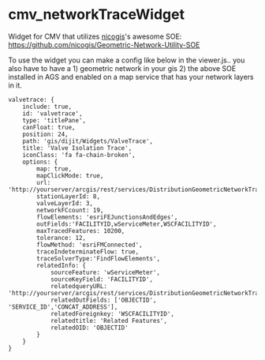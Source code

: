 # cmv_networkTraceWidget
Widget for CMV that utilizes [nicogis](https://github.com/nicogis)'s awesome SOE: https://github.com/nicogis/Geometric-Network-Utility-SOE 

To use the widget you can make a config like below in the viewer.js..  you also have to have a 1) geometric network in your gis 2) the above SOE installed in AGS and enabled on a map service that has your network layers in it.  
```
valvetrace: {
    include: true,
    id: 'valvetrace',
    type: 'titlePane',
    canFloat: true,
    position: 24,
    path: 'gis/dijit/Widgets/ValveTrace',
    title: 'Valve Isolation Trace',
    iconClass: 'fa fa-chain-broken',             
    options: {
        map: true,
        mapClickMode: true,
        url: 'http://yourserver/arcgis/rest/services/DistributionGeometricNetworkTrace/MapServer/exts/GeometricNetworkUtility/GeometricNetworks/1/', 
        stationLayerId: 8, 
        valveLayerId: 3, 
        networkFCcount: 19,
        flowElements: 'esriFEJunctionsAndEdges', 
        outFields:'FACILITYID,wServiceMeter,WSCFACILITYID', 
        maxTracedFeatures: 10200, 
        tolerance: 12, 
        flowMethod: 'esriFMConnected',
        traceIndeterminateFlow: true,
        traceSolverType:'FindFlowElements',
        relatedInfo: {
            sourceFeature: 'wServiceMeter', 
            sourceKeyField: 'FACILITYID',
            relatedqueryURL: 'http://yourserver/arcgis/rest/services/DistributionGeometricNetworkTrace/MapServer/18',
            relatedOutFields: ['OBJECTID', 'SERVICE_ID','CONCAT_ADDRESS'], 
            relatedForeignkey: 'WSCFACILITYID',
            relatedtitle: 'Related Features',
            relatedOID: 'OBJECTID'
        }
    }
}
```           
